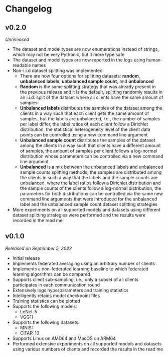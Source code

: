 # Changelog

## v0.2.0

*Unreleased*

- The dataset and model types are now enumerations instead of strings, which may not be very Pythonic, but it more type safe
- The dataset and model types are now reported in the logs using human-readable names
- Non-i.i.d dataset splitting was implemented
  - There are now four options for splitting datasets: **random**, **unbalanced labels**, **unbalanced sample count**, and **unbalanced**
  - **Random** is the same splitting strategy that was already present in the previous release and it is the default, splitting randomly results in an i.i.d. split of the dataset where all clients have the same amount of samples
  - **Unbalanced labels** distributes the samples of the dataset among the clients in a way such that each client gets the same amount of samples, but the labels are unbalanced, i.e., the number of samples per label differ, the label ratios of each client follow a Dirichlet distribution, the statistical heterogeneity level of the client data points can be controlled using a new command line argument
  - **Unbalanced sample count** distributes the samples of the dataset among the clients in a way such that clients have a different amount of samples, the amount of samples per client follows a log-normal distribution whose parameters can be controlled via a new command line argument
  - **Unbalanced** is a mix between the unbalanced labels and unbalanced sample counts splitting methods, the samples are distributed among the clients in such a way that the labels and the sample counts are unbalanced, where the label ratios follow a Dirichlet distribution and the sample counts of the clients follow a log-normal distribution, the parameters for both distributions can be controlled via the same new command line arguments that were introduced for the unbalanced label and the unbalanced sample count dataset splitting strategies
- More experiments on all supported models and datasets using different dataset splitting strategies were performed and the results were recorded in the read me

## v0.1.0

*Released on September 5, 2022*

- Initial release
- Implements federated averaging using an arbitrary number of clients
- Implements a non-federated learning baseline to which federated learning algorithms can be compared
- Supports client sub-sampling, i.e., only a subset of all clients participates in each communication round
- Extensively logs hyperparameters and training statistics
- Intelligently retains model checkpoint files
- Training statistics can be plotted
- Supports the following models:
  - LeNet-5
  - VGG11
- Supports the following datasets:
  - MNIST
  - CIFAR-10
- Supports Linux on AMD64 and MacOS on ARM64
- Performed extensive experiments on all supported models and datasets using various numbers of clients and recorded the results in the read me
